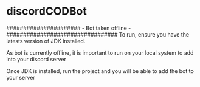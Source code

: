 # discordCODBot
###################### - Bot taken offline - #################################
To run, ensure you have the latests version of JDK installed.

As bot is currently offline, it is important to run on your local system to add into your discord server

Once JDK is installed, run the project and you will be able to add the bot to your server

